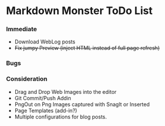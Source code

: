 # Markdown Monster ToDo List

### Immediate
* Download WebLog posts
* <s>Fix jumpy Preview (inject HTML instead of full page refresh)</s>

### Bugs

### Consideration
* Drag and Drop Web Images into the editor
* Git Commit/Push Addin
* PngOut on Png Images captured with SnagIt or Inserted
* Page Templates (add-in?)
* Multiple configurations for blog posts.

